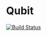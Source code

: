 # Qubit

[![Build Status](https://travis-ci.com/Xergon-sci/qubit.svg?branch=main)](https://travis-ci.com/Xergon-sci/qubit)